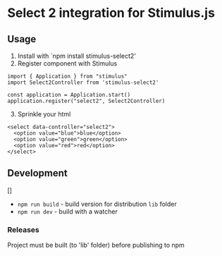 # Select 2 integration for Stimulus.js

## Usage

1. Install with `npm install stimulus-select2'
2. Register component with Stimulus

```
import { Application } from "stimulus"
import Select2Controller from 'stimulus-select2'

const application = Application.start()
application.register("select2", Select2Controller)

```
3. Sprinkle your html
   
```
<select data-controller="select2">
  <option value="blue">blue</option>
  <option value="green">green</option>
  <option value="red">red</option>
</select>

```


## Development

[]

* `npm run build` - build version for distribution `lib` folder
* `npm run dev` - build with a watcher


### Releases

Project must be built (to 'lib' folder) before publishing to npm
